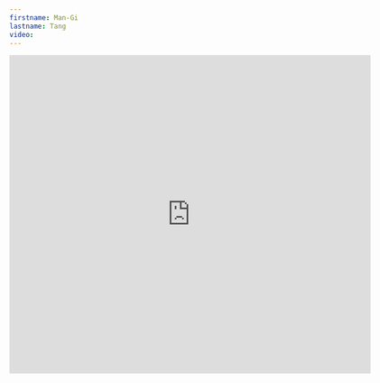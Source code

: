 ```yaml
--- 
firstname: Man-Gi
lastname: Tang
video: 
--- 
```


<iframe src="https://player.vimeo.com/video/560842893" width="640" height="564" frameborder="0" allow="autoplay; fullscreen" allowfullscreen></iframe>